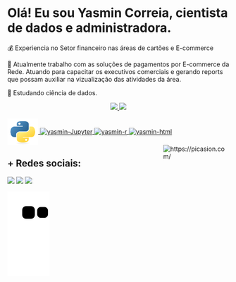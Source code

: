 # Olá! Eu sou Yasmin Correia, cientista de dados e administradora.

💰 Experiencia no Setor financeiro nas áreas de cartões e E-commerce

💼 Atualmente trabalho com as soluções de pagamentos por E-commerce da Rede. Atuando para capacitar os executivos comerciais e gerando reports que possam auxiliar na vizualização das atividades da área.

🌱 Estudando ciência de dados.

<div align="center"> 
  <a href="https://github.com/Yasmcor">
  <img height="150em" src="https://github-readme-stats.vercel.app/api?username=Yasmcor&show_icons=true&theme=onedark&include_all_commits=true&count_private=true"/>
  <img height="150em" src="https://github-readme-stats.vercel.app/api/top-langs/?username=Yasmcor&layout=compact&langs_count=7&theme=onedark"/>
</div>
  
  <div style="display: inline_block"><br> 
    <img align="center" alt="yasmin-Python" height="60" width="70" src="https://raw.githubusercontent.com/devicons/devicon/master/icons/python/python-original.svg">
    <img align="center" alt="yasmin-Jupyter" height="60" width="70" src="https://cdn.jsdelivr.net/gh/devicons/devicon/icons/jupyter/jupyter-original-wordmark.svg" /> 
    <img align="center" alt="yasmin-r" height="60" width="70" src="https://cdn.jsdelivr.net/gh/devicons/devicon/icons/r/r-original.svg" /> 
    <img align="center" alt="yasmin-html" height="60" width="70" src="https://cdn.jsdelivr.net/gh/devicons/devicon/icons/html5/html5-original.svg" />
    
   <a href="https://picasion.com/">
  <img  align="right" src="https://i.picasion.com/pic91/02c9318e35c83079613a1660093c84c7.gif" width="150" height="150" border="0" alt="https://picasion.com/" /></a><br />
  </div> 
  
  
  ## + Redes sociais:
 
<div>  
  <a href="www.linkedin.com/in/yasmincorreiasilva" target="_blank"><img src="https://img.shields.io/badge/-LinkedIn-%230077B5?style=for-the-badge&logo=linkedin&logoColor=white" target="_blank"></a> 
  <a href = "mailto:yasmincorreiasilva14@gmail.com"><img src="https://img.shields.io/badge/-Gmail-%23333?style=for-the-badge&logo=gmail&logoColor=white" target="_blank"></a>
  <a href = "https://stackoverflow.com/users/16921776/yasmin-correia-da-silva"><img src="https://img.shields.io/badge/Stack_Overflow-FE7A16?style=for-the-badge&logo=stack-overflow&logoColor=white"target="_blank"></a>

 ![Snake animation](https://github.com/Yasmcor/Yasmincorreia/blob/output/github-contribution-grid-snake.svg)
</div>
